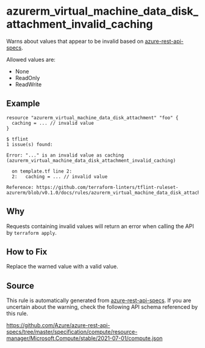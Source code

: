 <!--- This file generated by `tools/apispec-rule-gen/main.go`. DO NOT EDIT --->

# azurerm_virtual_machine_data_disk_attachment_invalid_caching

Warns about values that appear to be invalid based on [azure-rest-api-specs](https://github.com/Azure/azure-rest-api-specs).

Allowed values are:
- None
- ReadOnly
- ReadWrite

## Example

```hcl
resource "azurerm_virtual_machine_data_disk_attachment" "foo" {
  caching = ... // invalid value
}
```

```
$ tflint
1 issue(s) found:

Error: "..." is an invalid value as caching (azurerm_virtual_machine_data_disk_attachment_invalid_caching)

  on template.tf line 2:
  2:   caching = ... // invalid value

Reference: https://github.com/terraform-linters/tflint-ruleset-azurerm/blob/v0.1.0/docs/rules/azurerm_virtual_machine_data_disk_attachment_invalid_caching.md

```

## Why

Requests containing invalid values will return an error when calling the API by `terraform apply`.

## How to Fix

Replace the warned value with a valid value.

## Source

This rule is automatically generated from [azure-rest-api-specs](https://github.com/Azure/azure-rest-api-specs). If you are uncertain about the warning, check the following API schema referenced by this rule.

https://github.com/Azure/azure-rest-api-specs/tree/master/specification/compute/resource-manager/Microsoft.Compute/stable/2021-07-01/compute.json
